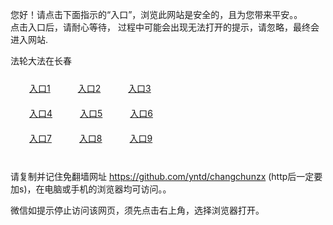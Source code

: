 您好！请点击下面指示的“入口”，浏览此网站是安全的，且为您带来平安。。 <br/>
点击入口后，请耐心等待， 过程中可能会出现无法打开的提示，请忽略，最终会进入网站. </br>

法轮大法在长春<br/>
<div style="padding:10px"><a style="margin:20px" target="_blank" href="https://d1irn6dtya67k7.cloudfront.net/2Qpsp?gtlqb" id="ccLink1" rel="nofollow">入口1</a> <a target="_blank" style="margin:20px" href="https://d1bs0vy2ve0yc3.cloudfront.net/2Qpsp?sflbetwk" id="ccLink2" rel="nofollow">入口2</a> <a style="margin:20px" target="_blank" href="https://d1z4n0qga2v06t.cloudfront.net/2Qpsp?vlapguko" id="ccLink3" rel="nofollow">入口3</a></div>

<div style="padding:10px" ><a style="margin:20px" target="_blank" href="https://d1irn6dtya67k7.cloudfront.net/2Qpsp?gtlqb" id="ccLink4" rel="nofollow">入口4</a> <a style="margin:20px" href="https://d1bs0vy2ve0yc3.cloudfront.net/2Qpsp?sflbetwk" target="_blank" id="ccLink5" rel="nofollow">入口5</a> <a style="margin:20px" href="https://d1z4n0qga2v06t.cloudfront.net/2Qpsp?vlapguko" target="_blank" id="ccLink6" rel="nofollow">入口6</a></div>

<div style="padding:10px"><a style="margin:20px" target="_blank" href="https://d1irn6dtya67k7.cloudfront.net/2Qpsp?gtlqb" id="ccLink7" rel="nofollow">入口7</a> <a style="margin:20px" href="https://d1bs0vy2ve0yc3.cloudfront.net/2Qpsp?sflbetwk" target="_blank" id="ccLink8" rel="nofollow">入口8</a> <a style="margin:20px" target="_blank" href="https://d1z4n0qga2v06t.cloudfront.net/2Qpsp?vlapguko" id="ccLink9" rel="nofollow">入口9</a></div>

<br/>



请复制并记住免翻墙网址 https://github.com/yntd/changchunzx (http后一定要加s)，在电脑或手机的浏览器均可访问。。<br/>

微信如提示停止访问该网页，须先点击右上角，选择浏览器打开。
